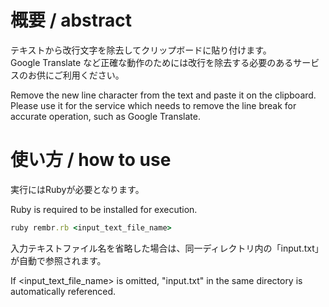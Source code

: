# 概要 / abstract  

テキストから改行文字を除去してクリップボードに貼り付けます。  
Google Translate など正確な動作のためには改行を除去する必要のあるサービスのお供にご利用ください。

Remove the new line character from the text and paste it on the clipboard.  
Please use it for the service which needs to remove the line break for accurate operation, such as Google Translate.


# 使い方 / how to use  

実行にはRubyが必要となります。

Ruby is required to be installed for execution.

```ruby
ruby rembr.rb <input_text_file_name>
```

入力テキストファイル名を省略した場合は、同一ディレクトリ内の「input.txt」が自動で参照されます。

If <input_text_file_name> is omitted, "input.txt" in the same directory is automatically referenced.

